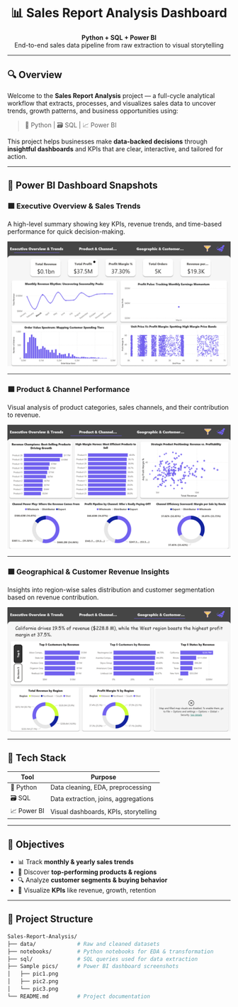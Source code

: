 <h1 align="center">📊 Sales Report Analysis Dashboard</h1>

<p align="center">
  <b>Python + SQL + Power BI</b><br>
  End-to-end sales data pipeline from raw extraction to visual storytelling
</p>

---

## 🔍 Overview

Welcome to the **Sales Report Analysis** project — a full-cycle analytical workflow that extracts, processes, and visualizes sales data to uncover trends, growth patterns, and business opportunities using:

> 🐍 Python | 🗃️ SQL | 📈 Power BI

This project helps businesses make **data-backed decisions** through **insightful dashboards** and KPIs that are clear, interactive, and tailored for action.

---

## 📸 Power BI Dashboard Snapshots

### 🟩 Executive Overview & Sales Trends  
A high-level summary showing key KPIs, revenue trends, and time-based performance for quick decision-making.

![Executive Overview](./Sample%20pics/pic1.png)

---

### 🟦 Product & Channel Performance  
Visual analysis of product categories, sales channels, and their contribution to revenue.

![Product & Channel](./Sample%20pics/pic2.png)

---

### 🟪 Geographical & Customer Revenue Insights  
Insights into region-wise sales distribution and customer segmentation based on revenue contribution.

![Geographical & Customer](./Sample%20pics/pic3.png)

---

## 🧰 Tech Stack

| Tool        | Purpose                                 |
|-------------|------------------------------------------|
| 🐍 Python   | Data cleaning, EDA, preprocessing        |
| 🗃️ SQL      | Data extraction, joins, aggregations     |
| 📈 Power BI | Visual dashboards, KPIs, storytelling    |

---

## 🚀 Objectives

- 📊 Track **monthly & yearly sales trends**
- 🧠 Discover **top-performing products & regions**
- 🔍 Analyze **customer segments & buying behavior**
- 🎯 Visualize **KPIs** like revenue, growth, retention

---

## 🧱 Project Structure

```bash
Sales-Report-Analysis/
├── data/             # Raw and cleaned datasets
├── notebooks/        # Python notebooks for EDA & transformation
├── sql/              # SQL queries used for data extraction
├── Sample pics/      # Power BI dashboard screenshots
│   ├── pic1.png
│   ├── pic2.png
│   └── pic3.png
└── README.md         # Project documentation
